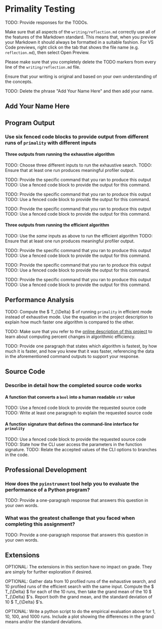 # Primality Testing

TODO: Provide responses for the TODOs.

Make sure that all aspects of the `writing/reflection.md` correctly use all
of the features of the Markdown standard. This means that, when you preview your
Markdown it should always be formatted in a suitable fashion. For VS Code previews,
right click on the tab that shows the file name (e.g. `reflection.md`), then select
Open Preview.

Please make sure that you completely delete the TODO markers
from every line of the `writing/reflection.md` file.

Ensure that your writing is original and based on your own understanding
of the concepts.

TODO: Delete the phrase "Add Your Name Here" and then add your name.

## Add Your Name Here

## Program Output

### Use six fenced code blocks to provide output from different runs of `primality` with different inputs

#### Three outputs from running the exhaustive algorithm

TODO: Choose three different inputs to run the exhaustive search.
TODO: Ensure that at least one run produces meaningful profiler
output.

TODO: Provide the specific command that you ran to produce this output
TODO: Use a fenced code block to provide the output for this command.

TODO: Provide the specific command that you ran to produce this output
TODO: Use a fenced code block to provide the output for this command.

TODO: Provide the specific command that you ran to produce this output
TODO: Use a fenced code block to provide the output for this command.

#### Three outputs from running the efficient algorithm

TODO: Use the _same_ inputs as above to run the efficient algorithm
TODO: Ensure that at least one run produces meaningful profiler
output.

TODO: Provide the specific command that you ran to produce this output
TODO: Use a fenced code block to provide the output for this command.

TODO: Provide the specific command that you ran to produce this output
TODO: Use a fenced code block to provide the output for this command.

TODO: Provide the specific command that you ran to produce this output
TODO: Use a fenced code block to provide the output for this command.

## Performance Analysis

TODO: Compute the $ T_{\Delta} $ of running `primality` in efficient mode
instead of exhaustive mode. Use the equation in the project description
to explain how much faster one algorithm is compared to the other.

TODO: Make sure that you refer to the
[online description of this project](https://proactiveprogrammers.com/data-abstraction/engineering-efforts/primality-testing/)
to learn about computing percent changes in algorithmic efficiency.

TODO: Provide one paragraph that states which algorithm is fastest, by how much
it is faster, and how you knew that it was faster, referencing the data in
the aforementioned command outputs to support your response.

## Source Code

### Describe in detail how the completed source code works

#### A function that converts a `bool` into a human readable `str` value

TODO: Use a fenced code block to provide the requested source code
TODO: Write at least one paragraph to explain the requested source code

#### A function signature that defines the command-line interface for `primality`

TODO: Use a fenced code block to provide the requested source code
TODO: State how the CLI user access the parameters in the function signature.
TODO: Relate the accepted values of the CLI options to branches in the code.

## Professional Development

### How does the `pyinstrument` tool help you to evaluate the performance of a Python program?

TODO: Provide a one-paragraph response that answers this question in your own words.

### What was the greatest challenge that you faced when completing this assignment?

TODO: Provide a one-paragraph response that answers this question in your own words.

## Extensions

OPTIONAL: The extensions in this section have no impact on grade.
They are simply for further exploration if desired.

OPTIONAL: Gather data from 10 profiled runs of the exhaustive search,
and 10 profiled runs of the efficient search with the same input.
Compute the $ T_{\Delta} $ for each of the 10 runs, then take the grand
mean of the 10 $ T_{\Delta} $'s. Report both the grand mean, and the
standard deviation of 10 $ T_{\Delta} $'s.

OPTIONAL: Write a python script to do the empirical evaluation above
for 1, 10, 100, and 1000 runs. Include a plot showing the differences
in the grand means and/or the standard deviations.

